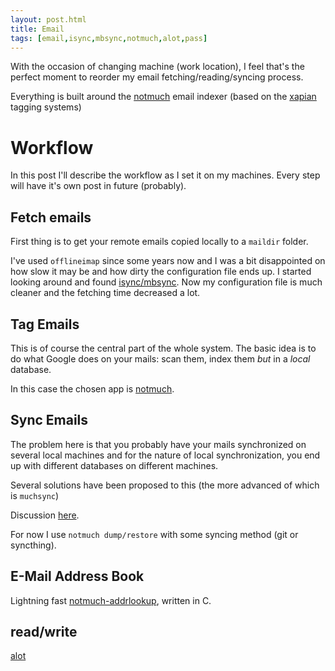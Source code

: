 ```yaml
---
layout: post.html
title: Email
tags: [email,isync,mbsync,notmuch,alot,pass]
---
```


With the occasion of changing machine (work location), I feel that's the
perfect moment to reorder my email fetching/reading/syncing process.

Everything is built around the [notmuch](http://notmuchmail.org/) email
indexer (based on the [xapian](http://xapian.org/) tagging systems)

# Workflow

In this post I'll describe the workflow as I set it on my machines.
Every step will have it's own post in future (probably).

## Fetch emails

First thing is to get your remote emails copied locally to a `maildir` folder.

I've used `offlineimap` since some years now and I was a bit disappointed on how
slow it may be and how dirty the configuration file ends up.
I started looking around and found 
[isync/mbsync](http://isync.sourceforge.net/).
Now my configuration file is much cleaner and the fetching time decreased a
lot.

## Tag Emails

This is of course the central part of the whole system.
The basic idea is to do what
Google does on your mails: scan them, index them *but* in a *local* database.

In this case the chosen app is [notmuch](http://notmuchmail.org).

## Sync Emails

The problem here is that you probably have your mails synchronized on
several local machines and for the nature of local synchronization, you end up
with different databases on different machines.

Several solutions have been proposed to this (the more advanced of which is 
`muchsync`)

Discussion [here](http://notmuch.198994.n3.nabble.com/Synchronization-success-stories-td4030763.html).

For now I use `notmuch dump/restore` with some syncing method (git or
syncthing).

## E-Mail Address Book

Lightning fast [notmuch-addrlookup](https://github.com/aperezdc/notmuch-addrlookup-c),
written in C.

## read/write

[alot](https://alot.readthedocs.org/en/latest/)
